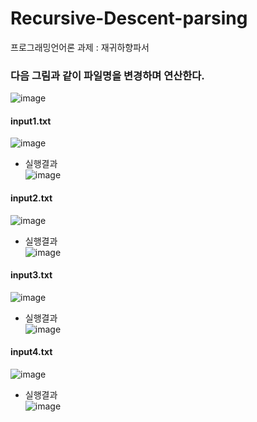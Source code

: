 # Recursive-Descent-parsing
프로그래밍언어론 과제 : 재귀하향파서

### 다음 그림과 같이 파일명을 변경하며 연산한다.
![image](https://user-images.githubusercontent.com/55437339/139897584-a99792f5-5599-4f68-8a7d-2ffd44a46e12.png)  

#### input1.txt  
  ![image](https://user-images.githubusercontent.com/55437339/139900620-6941d1b2-d01d-48b4-8e01-062b1400dd1f.png)  
  - 실행결과  
   ![image](https://user-images.githubusercontent.com/55437339/139901093-7885ee91-c587-4a66-b1db-10abd507da79.png)  

#### input2.txt  
  ![image](https://user-images.githubusercontent.com/55437339/139901360-72e4c787-a79d-48de-b355-e18274812e53.png)  
  - 실행결과  
   ![image](https://user-images.githubusercontent.com/55437339/139901669-93b29358-785d-4674-adad-6302bf88726f.png)  

#### input3.txt  
  ![image](https://user-images.githubusercontent.com/55437339/139901908-01cf11f2-cff0-473c-8913-efb4f7755ee8.png)  
  - 실행결과  
   ![image](https://user-images.githubusercontent.com/55437339/139902138-7b68236a-4cd7-474a-b31a-8ecd905175ce.png)  

#### input4.txt  
  ![image](https://user-images.githubusercontent.com/55437339/139902327-a8cb994d-51f8-4357-bd50-2c68f791cc5a.png)  
  - 실행결과  
   ![image](https://user-images.githubusercontent.com/55437339/139902545-c16faeb3-7daf-4da8-9401-b28ce86cded6.png)  
